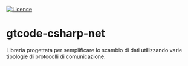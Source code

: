 [![Licence](https://img.shields.io/:license-apache-brightgreen.svg)](https://www.apache.org/licenses/LICENSE-2.0.html)

# gtcode-csharp-net
Libreria progettata per semplificare lo scambio di dati utilizzando varie tipologie di protocolli di comunicazione.
